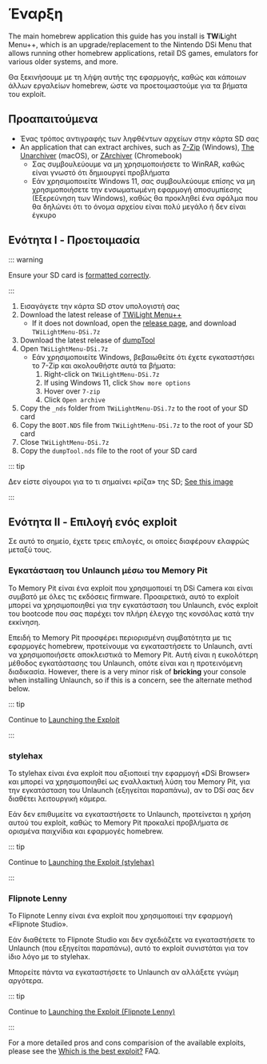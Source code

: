 # Έναρξη

The main homebrew application this guide has you install is **TW**i**L**ight Menu++, which is an upgrade/replacement to the Nintendo DSi Menu that allows running other homebrew applications, retail DS games, emulators for various older systems, and more.

Θα ξεκινήσουμε με τη λήψη αυτής της εφαρμογής, καθώς και κάποιων άλλων εργαλείων homebrew, ώστε να προετοιμαστούμε για τα βήματα του exploit.

## Προαπαιτούμενα

- Ένας τρόπος αντιγραφής των ληφθέντων αρχείων στην κάρτα SD σας
- An application that can extract archives, such as [7-Zip](https://www.7-zip.org/) (Windows), [The Unarchiver](https://apps.apple.com/us/app/the-unarchiver/id425424353) (macOS), or [ZArchiver](https://play.google.com/store/apps/details?id=ru.zdevs.zarchiver) (Chromebook)
  - Σας συμβουλεύουμε να μη χρησιμοποιήσετε το WinRAR, καθώς είναι γνωστό ότι δημιουργεί προβλήματα
  - Εάν χρησιμοποιείτε Windows 11, σας συμβουλεύουμε επίσης να μη χρησιμοποιήσετε την ενσωματωμένη εφαρμογή αποσυμπίεσης (Εξερεύνηση των Windows), καθώς θα προκληθεί ένα σφάλμα που θα δηλώνει ότι το όνομα αρχείου είναι πολύ μεγάλο ή δεν είναι έγκυρο

## Ενότητα I - Προετοιμασία

::: warning

Ensure your SD card is [formatted correctly](sd-card-setup.html).

:::

1. Εισαγάγετε την κάρτα SD στον υπολογιστή σας
2. Download the latest release of [TWiLight Menu++](https://github.com/DS-Homebrew/TWiLightMenu/releases/latest/download/TWiLightMenu-DSi.7z)
   - If it does not download, open the [release page](https://github.com/DS-Homebrew/TWiLightMenu/releases/latest), and download `TWiLightMenu-DSi.7z`
3. Download the latest release of [dumpTool](https://github.com/zoogie/dumpTool/releases/latest/download/dumpTool.nds)
4. Open `TWiLightMenu-DSi.7z`
   - Εάν χρησιμοποιείτε Windows, βεβαιωθείτε ότι έχετε εγκαταστήσει το 7-Zip και ακολουθήστε αυτά τα βήματα:
     1. Right-click on `TWiLightMenu-DSi.7z`
     2. If using Windows 11, click `Show more options`
     3. Hover over `7-zip`
     4. Click `Open archive`
5. Copy the `_nds` folder from `TWiLightMenu-DSi.7z` to the root of your SD card
6. Copy the `BOOT.NDS` file from `TWiLightMenu-DSi.7z` to the root of your SD card
7. Close `TWiLightMenu-DSi.7z`
8. Copy the `dumpTool.nds` file to the root of your SD card

::: tip

Δεν είστε σίγουροι για το τι σημαίνει «ρίζα» της SD; [See this image](/assets/images/sdroot/en_US.png)

:::

## Ενότητα II - Επιλογή ενός exploit

Σε αυτό το σημείο, έχετε τρεις επιλογές, οι οποίες διαφέρουν ελαφρώς μεταξύ τους.

### Εγκατάσταση του Unlaunch μέσω του Memory Pit

Το Memory Pit είναι ένα exploit που χρησιμοποιεί τη DSi Camera και είναι συμβατό με όλες τις εκδόσεις firmware. Προαιρετικά, αυτό το exploit μπορεί να χρησιμοποιηθεί για την εγκατάσταση του Unlaunch, ενός exploit του bootcode που σας παρέχει τον πλήρη έλεγχο της κονσόλας κατά την εκκίνηση.

Επειδή το Memory Pit προσφέρει περιορισμένη συμβατότητα με τις εφαρμογές homebrew, προτείνουμε να εγκαταστήσετε το Unlaunch, αντί να χρησιμοποιήσετε αποκλειστικά το Memory Pit. Αυτή είναι η ευκολότερη μέθοδος εγκατάστασης του Unlaunch, οπότε είναι και η προτεινόμενη διαδικασία. However, there is a very minor risk of **bricking** your console when installing Unlaunch, so if this is a concern, see the alternate method below.

::: tip

Continue to [Launching the Exploit](launching-the-exploit.html)

:::

### stylehax

Το stylehax είναι ένα exploit που αξιοποιεί την εφαρμογή «DSi Browser» και μπορεί να χρησιμοποιηθεί ως εναλλακτική λύση του Memory Pit, για την εγκατάσταση του Unlaunch (εξηγείται παραπάνω), αν το DSi σας δεν διαθέτει λειτουργική κάμερα.

Εάν δεν επιθυμείτε να εγκαταστήσετε το Unlaunch, προτείνεται η χρήση αυτού του exploit, καθώς το Memory Pit προκαλεί προβλήματα σε ορισμένα παιχνίδια και εφαρμογές homebrew.

::: tip

Continue to [Launching the Exploit (stylehax)](launching-the-browser-exploit.html)

:::

### Flipnote Lenny

Το Flipnote Lenny είναι ένα exploit που χρησιμοποιεί την εφαρμογή «Flipnote Studio».

Εάν διαθέτετε το Flipnote Studio και δεν σχεδιάζετε να εγκαταστήσετε το Unlaunch (που εξηγείται παραπάνω), αυτό το exploit συνιστάται για τον ίδιο λόγο με το stylehax.

Μπορείτε πάντα να εγκαταστήσετε το Unlaunch αν αλλάξετε γνώμη αργότερα.

::: tip

Continue to [Launching the Exploit (Flipnote Lenny)](launching-the-flipnote-exploit.html)

:::

For a more detailed pros and cons comparision of the available exploits, please see the [Which is the best exploit?](faq.html#which-is-the-best-exploit) FAQ.
